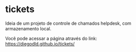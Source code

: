 # tickets
Ideia de um projeto de controle de chamados helpdesk, com  armazenamento local.

Você pode acessar a página através do link: https://diegodld.github.io/tickets/

